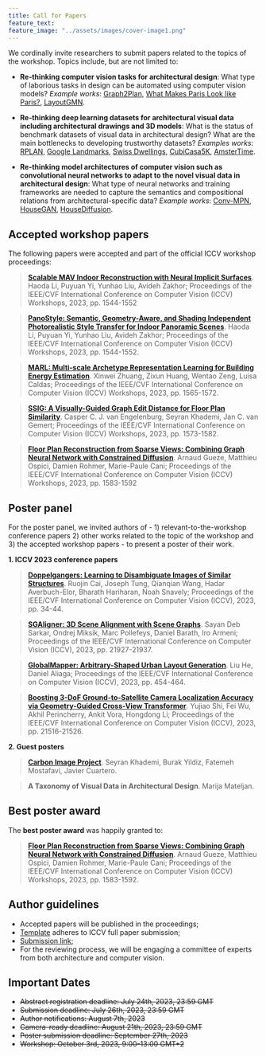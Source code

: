 ```yaml
---
title: Call for Papers
feature_text: 
feature_image: "../assets/images/cover-image1.png"
---
```


We cordinally invite researchers to submit papers related to the topics of the workshop. Topics include, but are not limited to:

- **Re-thinking computer vision tasks for architectural design**: What type of laborious tasks in design can be automated using computer vision models? 
_Example works_: 
[Graph2Plan](https://arxiv.org/abs/2004.13204),
[What Makes Paris Look like Paris?](http://graphics.cs.cmu.edu/projects/whatMakesParis/paris_sigg_reduced.pdf),
[LayoutGMN](https://arxiv.org/abs/2012.06547).

- **Re-thinking deep learning datasets for architectural visual data including architectural drawings and 3D models**: What is the status of benchmark datasets of visual data in architectural design? What are the main bottlenecks to developing trustworthy datasets? 
_Examples works_: 
[RPLAN](http://staff.ustc.edu.cn/~fuxm/projects/DeepLayout/index.html),
[Google Landmarks](https://github.com/cvdfoundation/google-landmark), 
[Swiss Dwellings](https://zenodo.org/record/7070952), 
[CubiCasa5K](https://github.com/CubiCasa/CubiCasa5k), 
[AmsterTime](https://arxiv.org/abs/2203.16291).

- **Re-thinking model architectures of computer vision such as convolutional neural networks to adapt to the novel visual data in architectural design**: What type of neural networks and training frameworks are needed to capture the semantics and compositional relations from architectural-specific data? 
_Example works_: 
[Conv-MPN](https://arxiv.org/abs/1912.01756),
[HouseGAN](https://arxiv.org/abs/2003.06988),
[HouseDiffusion](https://arxiv.org/abs/2211.13287).

## Accepted workshop papers

The following papers were accepted and part of the official ICCV workshop proceedings:
> [**Scalable MAV Indoor Reconstruction with Neural Implicit Surfaces**](https://openaccess.thecvf.com/content/ICCV2023W/CVAAD/html/Li_Scalable_MAV_Indoor_Reconstruction_with_Neural_Implicit_Surfaces_ICCVW_2023_paper.html). Haoda Li, Puyuan Yi, Yunhao Liu, Avideh Zakhor; Proceedings of the IEEE/CVF International Conference on Computer Vision (ICCV) Workshops, 2023, pp. 1544-1552

> [**PanoStyle: Semantic, Geometry-Aware, and Shading Independent Photorealistic Style Transfer for Indoor Panoramic Scenes**](https://openaccess.thecvf.com/content/ICCV2023W/CVAAD/html/Tukur_PanoStyle_Semantic_Geometry-Aware_and_Shading_Independent_Photorealistic_Style_Transfer_for_ICCVW_2023_paper.html). Haoda Li, Puyuan Yi, Yunhao Liu, Avideh Zakhor; Proceedings of the IEEE/CVF International Conference on Computer Vision (ICCV) Workshops, 2023, pp. 1544-1552.

> [**MARL: Multi-scale Archetype Representation Learning for Building Energy Estimation**](https://openaccess.thecvf.com/content/ICCV2023W/CVAAD/html/Zhuang_MARL_Multi-scale_Archetype_Representation_Learning_for_Urban_Building_Energy_Modeling_ICCVW_2023_paper.html). Xinwei Zhuang, Zixun Huang, Wentao Zeng, Luisa Caldas; Proceedings of the IEEE/CVF International Conference on Computer Vision (ICCV) Workshops, 2023, pp. 1565-1572.

> [**SSIG: A Visually-Guided Graph Edit Distance for Floor Plan Similarity**](https://openaccess.thecvf.com/content/ICCV2023W/CVAAD/html/van_Engelenburg_SSIG_A_Visually-Guided_Graph_Edit_Distance_for_Floor_Plan_Similarity_ICCVW_2023_paper.html). Casper C. J. van Engelenburg, Seyran Khademi, Jan C. van Gemert; Proceedings of the IEEE/CVF International Conference on Computer Vision (ICCV) Workshops, 2023, pp. 1573-1582.

> [**Floor Plan Reconstruction from Sparse Views: Combining Graph Neural Network with Constrained Diffusion**](https://openaccess.thecvf.com/content/ICCV2023W/CVAAD/html/Gueze_Floor_Plan_Reconstruction_from_Sparse_Views_Combining_Graph_Neural_Network_ICCVW_2023_paper.html). Arnaud Gueze, Matthieu Ospici, Damien Rohmer, Marie-Paule Cani; Proceedings of the IEEE/CVF International Conference on Computer Vision (ICCV) Workshops, 2023, pp. 1583-1592

## Poster panel

For the poster panel, we invited authors of - 1) relevant-to-the-workshop conference papers 2) other works related to the topic of the workshop and 3) the accepted workshop papers - to present a poster of their work.

**1. ICCV 2023 conference papers**
> [**Doppelgangers: Learning to Disambiguate Images of Similar Structures**](https://arxiv.org/abs/2309.02420). Ruojin Cai, Joseph Tung, Qianqian Wang, Hadar Averbuch-Elor, Bharath Hariharan, Noah Snavely; Proceedings of the IEEE/CVF International Conference on Computer Vision (ICCV), 2023, pp. 34-44.


>[**SGAligner: 3D Scene Alignment with Scene Graphs**](https://arxiv.org/abs/2304.14880). Sayan Deb Sarkar, Ondrej Miksik, Marc Pollefeys, Daniel Barath, Iro Armeni; Proceedings of the IEEE/CVF International Conference on Computer Vision (ICCV), 2023, pp. 21927-21937.

>[**GlobalMapper: Arbitrary-Shaped Urban Layout Generation**](https://arxiv.org/abs/2307.09693). Liu He, Daniel Aliaga; Proceedings of the IEEE/CVF International Conference on Computer Vision (ICCV), 2023, pp. 454-464.

>[**Boosting 3-DoF Ground-to-Satellite Camera Localization Accuracy via Geometry-Guided Cross-View Transformer**](https://arxiv.org/abs/2307.08015). Yujiao Shi, Fei Wu, Akhil Perincherry, Ankit Vora, Hongdong Li; Proceedings of the IEEE/CVF International Conference on Computer Vision (ICCV), 2023, pp. 21516-21526.

**2. Guest posters**
>[**Carbon Image Project**](https://carbonimage.github.io/). Seyran Khademi, Burak Yildiz, Fatemeh Mostafavi, Javier Cuartero.

> **A Taxonomy of Visual Data in Architectural Design**. Marija Mateljan.

## Best poster award

The **best poster award** was happily granted to:

> [**Floor Plan Reconstruction from Sparse Views: Combining Graph Neural Network with Constrained Diffusion**](https://openaccess.thecvf.com/content/ICCV2023W/CVAAD/html/Gueze_Floor_Plan_Reconstruction_from_Sparse_Views_Combining_Graph_Neural_Network_ICCVW_2023_paper.html). Arnaud Gueze, Matthieu Ospici, Damien Rohmer, Marie-Paule Cani; Proceedings of the IEEE/CVF International Conference on Computer Vision (ICCV) Workshops, 2023, pp. 1583-1592.

## Author guidelines
- Accepted papers will be published in the proceedings;
- [Template](https://iccv2023.thecvf.com/submission.guidelines-361600-2-20-16.php) adheres to ICCV full paper submission;
- [Submission link](https://openreview.net/group?id=thecvf.com/ICCV/2023/Workshop/CVAAD&referrer=%5BHomepage%5D(%2F));
- For the reviewing process, we will be engaging a committee of experts from both architecture and computer vision.

## Important Dates

- ~~Abstract registration deadline: July 24th, 2023, 23:59 GMT~~
- ~~Submission deadline: July 26th, 2023, 23:59 GMT~~
- ~~Author notifications: August 7th, 2023~~
- ~~Camera-ready deadline: August 21th, 2023, 23:59 GMT~~
- ~~Poster submission deadline: September 27th, 2023~~
- ~~Workshop: October 3rd, 2023, 9:00-13:00 GMT+2~~